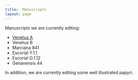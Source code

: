 ```yaml
---
title:  Manuscripts
layout: page
---
```


Manuscripts we are currently editing:

-  [Venetus A](venetusA)
-  Venetus B
-  Marciana 841
-  Escorial Y.1.1
-  Escorial Ω.1.12
-  Genavensis 44


In addition, we are currently editing some well illustrated papyri.
